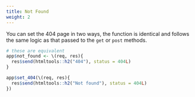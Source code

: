 ```yaml
---
title: Not Found
weight: 2
---
```


You can set the 404 page in two ways, the function is identical and follows the same logic as that passed to the `get` or `post` methods.

```r
# these are equivalent
app$not_found <- \(req, res){
  res$send(htmltools::h2("404"), status = 404L)
}

app$set_404(\(req, res){
  res$send(htmltools::h2("Not found"), status = 404L)
})
```
